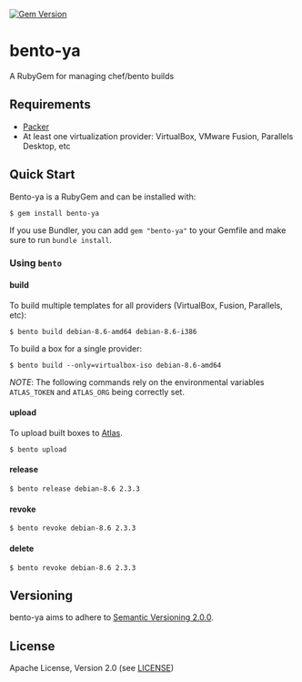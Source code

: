 [![Gem Version](https://badge.fury.io/rb/bento-ya.svg)](http://badge.fury.io/rb/bento-ya)

# bento-ya
A RubyGem for managing chef/bento builds

## Requirements

* [Packer](https://www.packer.io/)
* At least one virtualization provider: VirtualBox, VMware Fusion, Parallels Desktop, etc

## Quick Start

Bento-ya is a RubyGem and can be installed with:

```
$ gem install bento-ya
```

If you use Bundler, you can add `gem "bento-ya"` to your Gemfile and make
sure to run `bundle install`.

### Using `bento`

#### build

To build multiple templates for all providers (VirtualBox, Fusion, Parallels, etc):

    $ bento build debian-8.6-amd64 debian-8.6-i386

To build a box for a single provider:

    $ bento build --only=virtualbox-iso debian-8.6-amd64


*NOTE*: The following commands rely on the environmental variables
`ATLAS_TOKEN` and `ATLAS_ORG` being correctly set.

#### upload

To upload built boxes to [Atlas][atlas].

    $ bento upload

#### release

    $ bento release debian-8.6 2.3.3

#### revoke

    $ bento revoke debian-8.6 2.3.3

#### delete

    $ bento revoke debian-8.6 2.3.3

## Versioning

bento-ya aims to adhere to [Semantic Versioning 2.0.0][semver].

## License

Apache License, Version 2.0 (see [LICENSE][license])

[license]: https://github.com/cheeseplus/bento-ya/blob/master/LICENSE
[semver]:  http://semver.org/
[atlas]:   https://atlas.hashicorp.com
